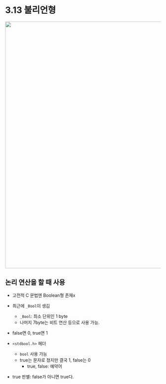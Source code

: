 # 3.13 불리언형
<img src="https://github.com/uber9ma/following_C/blob/master/images/chapter3/data29.png?raw=true" width="800">

## 논리 연산을 할 때 사용
* 고전적 C 문법엔 Boolean형 존재x
* 최근에 `_Bool`이 생김
    - `_Bool`: 최소 단위인 1 byte
    - 나머지 7byte는 비트 연산 등으로 사용 가능.
* false면 0, true면 1

* `<stdbool.h>` 헤더
    - `bool` 사용 가능
    - true는 문자로 쳤지만 결국 1, false는 0
        - true, false: 예약어

* true 판별: false가 아니면 true다.
